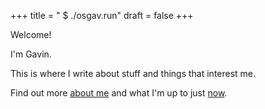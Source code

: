 
+++
title = "&nbsp;$ ./osgav.run"
draft = false
+++

Welcome!

I'm Gavin. 

This is where I write about stuff and things that interest me.

Find out more [about me](/whois/osgav.html) and what I'm up to just [now](/now/now.html).
